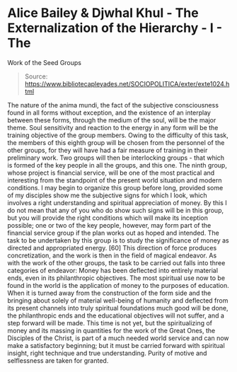 # Alice Bailey & Djwhal Khul - The Externalization of the Hierarchy - I - The
Work of the Seed Groups

> Source: https://www.bibliotecapleyades.net/SOCIOPOLITICA/exter/exte1024.html

The nature of the anima mundi, the fact of the subjective consciousness found in all forms without exception, and the existence of an interplay between these forms, through the medium of the soul, will be the major theme. Soul sensitivity and reaction to the energy in any form will be the training objective of the group members. Owing to the difficulty of this task, the members of this eighth group will be chosen from the personnel of the other groups, for they will have had a fair measure of training in their preliminary work. Two groups will then be interlocking groups - that which is formed of the key people in all the groups, and this one.
The ninth group, whose project is financial service, will be one of the most practical and interesting from the standpoint of the present world situation and modern conditions. I may begin to organize this group before long, provided some of my disciples show me the subjective signs for which I look, which involves a right understanding and spiritual appreciation of money. By this I do not mean that any of you who do show such signs will be in this group, but you will provide the right conditions which will make its inception possible; one or two of the key people, however, may form part of the financial service group if the plan works out as hoped and intended.
The task to be undertaken by this group is to study the significance of money as directed and appropriated energy. [60] This direction of force produces concretization, and the work is then in the field of magical endeavor. As with the work of the other groups, the task to be carried out falls into three categories of endeavor:
Money has been deflected into entirely material ends, even in its philanthropic objectives. The most spiritual use now to be found in the world is the application of money to the purposes of education. When it is turned away from the construction of the form side and the bringing about solely of material well-being of humanity and deflected from its present channels into truly spiritual foundations much good will be done, the philanthropic ends and the educational objectives will not suffer, and a step forward will be made. This time is not yet, but the spiritualizing of money and its massing in quantities for the work of the Great Ones, the Disciples of the Christ, is part of a much needed world service and can now make a satisfactory beginning; but it must be carried forward with spiritual insight, right technique and true understanding. Purity of motive and selflessness are taken for granted.
